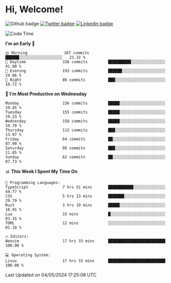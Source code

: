   # Hi, Welcome!
  ![Github badge](https://img.shields.io/github/followers/kraken-afk.svg?style=social&label=Follow&maxAge=2592000)
  [![Twitter badge](https://img.shields.io/badge/-Twitter-00acee?style=flat-square&logo=Twitter&logoColor=white)](https://twitter.com/trshppl)
  [![Linkedin badge](https://img.shields.io/badge/LinkedIn-0077B5?style=flat-square&logo=linkedin&logoColor=white)](https://www.linkedin.com/in/noveanrer)
<!--START_SECTION:waka-->
![Code Time](http://img.shields.io/badge/Code%20Time-180%20hrs%2011%20mins-blue)

**I'm an Early 🐤** 

```text
🌞 Morning                187 commits         ██████░░░░░░░░░░░░░░░░░░░   23.32 % 
🌆 Daytime                336 commits         ██████████░░░░░░░░░░░░░░░   41.90 % 
🌃 Evening                193 commits         ██████░░░░░░░░░░░░░░░░░░░   24.06 % 
🌙 Night                  86 commits          ███░░░░░░░░░░░░░░░░░░░░░░   10.72 % 
```
📅 **I'm Most Productive on Wednesday** 

```text
Monday                   156 commits         █████░░░░░░░░░░░░░░░░░░░░   19.45 % 
Tuesday                  155 commits         █████░░░░░░░░░░░░░░░░░░░░   19.33 % 
Wednesday                158 commits         █████░░░░░░░░░░░░░░░░░░░░   19.70 % 
Thursday                 112 commits         ███░░░░░░░░░░░░░░░░░░░░░░   13.97 % 
Friday                   64 commits          ██░░░░░░░░░░░░░░░░░░░░░░░   07.98 % 
Saturday                 95 commits          ███░░░░░░░░░░░░░░░░░░░░░░   11.85 % 
Sunday                   62 commits          ██░░░░░░░░░░░░░░░░░░░░░░░   07.73 % 
```


📊 **This Week I Spent My Time On** 

```text
💬 Programming Languages: 
TypeScript               7 hrs 51 mins       ███████████░░░░░░░░░░░░░░   44.77 % 
CSS                      5 hrs 13 mins       ███████░░░░░░░░░░░░░░░░░░   29.79 % 
Rust                     3 hrs 19 mins       █████░░░░░░░░░░░░░░░░░░░░   18.91 % 
Lua                      33 mins             █░░░░░░░░░░░░░░░░░░░░░░░░   03.16 % 
TOML                     12 mins             ░░░░░░░░░░░░░░░░░░░░░░░░░   01.18 % 

🔥 Editors: 
Neovim                   17 hrs 33 mins      █████████████████████████   100.00 % 

💻 Operating System: 
Linux                    17 hrs 33 mins      █████████████████████████   100.00 % 
```


 Last Updated on 04/05/2024 17:25:08 UTC
<!--END_SECTION:waka-->